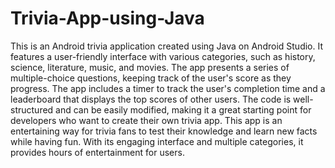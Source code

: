 # Trivia-App-using-Java
This is an Android trivia application created using Java on Android Studio. It features a user-friendly interface with various categories, such as history, science, literature, music, and movies. The app presents a series of multiple-choice questions, keeping track of the user's score as they progress. The app includes a timer to track the user's completion time and a leaderboard that displays the top scores of other users. The code is well-structured and can be easily modified, making it a great starting point for developers who want to create their own trivia app. This app is an entertaining way for trivia fans to test their knowledge and learn new facts while having fun. With its engaging interface and multiple categories, it provides hours of entertainment for users.
